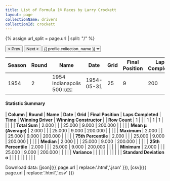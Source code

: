 ```yaml
---
title: List of Formula 1® Races by Larry Crockett
layout: page
collectionName: drivers
collectionId: crockett
---
```


{% assign url_split = page.url | split: "/" %}
<div id="collection-navigation">
<button onclick="selector.options[selector.selectedIndex-1].value && (window.location = selector.options[selector.selectedIndex-1].value);">&lt; Prev</button>
<button onclick="selector.options[selector.selectedIndex+1].value && (window.location = selector.options[selector.selectedIndex+1].value);">Next &gt;</button>
<select id="selector" onchange="this.options[this.selectedIndex].value && (window.location = this.options[this.selectedIndex].value);">
  {% for collectionId in site.data[page.collectionName].refs %}
    {% if collectionId == page.collectionId %}
      {% assign selected = "selected" %}
    {% else %}
      {% assign selected = "" %}
    {% endif %}
    {% assign profile = site.data[page.collectionName][collectionId].profile %}
    <option value="/f1/{{ page.collectionName }}/{{ collectionId }}/{{ url_split[4] }}" {{ selected }}>{{ profile.collection_name }}</option>
  {% endfor %}
</select>
</div>

| Season | Round | Name | Date | Grid | Final Position | Laps Completed | Time | Winning Driver | Winning Constructor |
|--|--|--|--|--|--|--|--|--|--|
| 1954 | 2 | 1954 Indianapolis 500 🇺🇸 | 1954-05-31 | 25 | 9 | 200 | +7:07.24 | Bill Vukovich 🇺🇸 | Kurtis Kraft 🇺🇸 |

#### Statistic Summary

| **Column** | **Round** | **Name** | **Date** | **Grid** | **Final Position** | **Laps Completed** | **Time** | **Winning Driver** | **Winning Constructor** |
| **Row Count** | 1 |  |  | 1 | 1 | 1 |  |  |  |
| **Total Sum** | 2.000 |  |  | 25.000 | 9.000 | 200.000 |  |  |  |
| **Mean μ (Average)** | 2.000 |  |  | 25.000 | 9.000 | 200.000 |  |  |  |
| **Maximum** | 2.000 |  |  | 25.000 | 9.000 | 200.000 |  |  |  |
| **75th Percentile** | 2.000 |  |  | 25.000 | 9.000 | 200.000 |  |  |  |
| **Median** | 2.000 |  |  | 25.000 | 9.000 | 200.000 |  |  |  |
| **25th Percentile** | 2.000 |  |  | 25.000 | 9.000 | 200.000 |  |  |  |
| **Minimum** | 2.000 |  |  | 25.000 | 9.000 | 200.000 |  |  |  |
| **Variance** |  |  |  |  |  |  |  |  |  |
| **Standard Deviation σ** |  |  |  |  |  |  |  |  |  |

Download data: [json]({{ page.url | replace:'.html','.json' }}), [csv]({{ page.url | replace:'.html','.csv' }})
